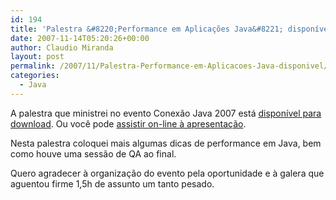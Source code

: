 ```yaml
---
id: 194
title: 'Palestra &#8220;Performance em Aplicações Java&#8221; disponível'
date: 2007-11-14T05:20:26+00:00
author: Claudio Miranda
layout: post
permalink: /2007/11/Palestra-Performance-em-Aplicacoes-Java-disponivel/
categories:
  - Java
---
```

A palestra que ministrei no evento Conexão Java 2007 está [disponível para download](http://wiki.claudius.com.br/wiki/Palestras). Ou você pode [assistir on-line à apresentação](http://www.slideshare.net/claudius/performance-em-java).
  
  


Nesta palestra coloquei mais algumas dicas de performance em Java, bem como houve uma sessão de QA ao final. 

Quero agradecer à organização do evento pela oportunidade e à galera que aguentou firme 1,5h de assunto um tanto pesado.